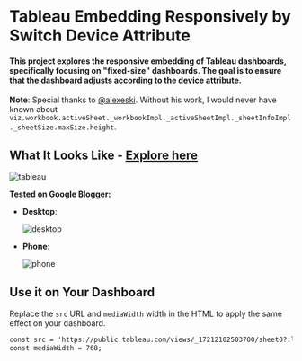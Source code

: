 # Tableau Embedding Responsively by Switch Device Attribute

#### This project explores the responsive embedding of Tableau dashboards, specifically focusing on "fixed-size" dashboards. The goal is to ensure that the dashboard adjusts according to the device attribute.

**Note**: Special thanks to [@alexeski](https://github.com/alexeski/tableau-embed-viz-responsive-apiv3/blob/main/index.html). Without his work, I would never have known about `viz.workbook.activeSheet._workbookImpl._activeSheetImpl._sheetInfoImpl._sheetSize.maxSize.height`.

## What It Looks Like - <a href="https://bamboooofish.github.io/Tableau-Embedding-Responsively-by-Switch-Device-Attribute/" target="_blank">Explore here</a>
![tableau](https://github.com/user-attachments/assets/a70bd8d9-e13c-4b56-a02e-e9fe9fff6897)

**Tested on Google Blogger:**

- **Desktop**:
  
  ![desktop](https://github.com/user-attachments/assets/9cf98f96-0b50-443d-9273-1e398ee3afbf)


- **Phone**:
  
  ![phone](https://github.com/user-attachments/assets/7ded2657-7284-493e-8971-37749c097982)


## Use it on Your Dashboard

Replace the `src` URL and `mediaWidth` width in the HTML to apply the same effect on your dashboard.
```html
const src = 'https://public.tableau.com/views/_17212102503700/sheet0?:language=zh-TW&:sid=&:redirect=auth&:display_count=n&:origin=viz_share_link';
const mediaWidth = 768;
```
